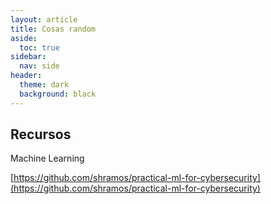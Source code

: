 ```yaml
---
layout: article
title: Cosas random
aside:
  toc: true
sidebar:
  nav: side
header:
  theme: dark
  background: black
---
```


<h2><b>Recursos</b></h2>
<div class="grid">
  <div class="cell cell--20 cell--lg-20 content" id="custom-table-header">Machine Learning</div>
</div>

[https://github.com/shramos/practical-ml-for-cybersecurity](https://github.com/shramos/practical-ml-for-cybersecurity)
